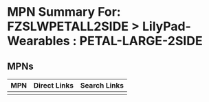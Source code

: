 



# MPN Summary For: FZSLWPETALL2SIDE > LilyPad-Wearables : PETAL-LARGE-2SIDE

## MPNs
  

|MPN|Direct Links|Search Links|
| :--- | :--- | :--- |
||||

